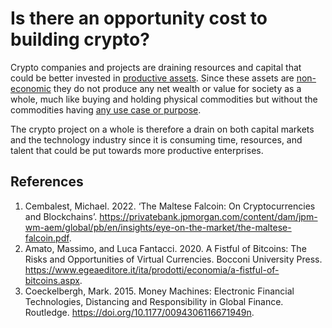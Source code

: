# Is there an opportunity cost to building crypto?

Crypto companies and projects are draining resources and capital that could be better invested in [productive assets](../concepts/productive-asset.md). Since these assets are [non-economic](../concepts/non-economic.md) they do not produce any net wealth or value for society as a whole, much like buying and holding physical commodities but without the commodities having [any use case or purpose](../concepts/ficticious-commodity.md). 

The crypto project on a whole is therefore a drain on both capital markets and the technology industry since it is consuming time, resources, and talent that could be put towards more productive enterprises.

## References
1. Cembalest, Michael. 2022. ‘The Maltese Falcoin: On Cryptocurrencies and Blockchains’. https://privatebank.jpmorgan.com/content/dam/jpm-wm-aem/global/pb/en/insights/eye-on-the-market/the-maltese-falcoin.pdf.
1. Amato, Massimo, and Luca Fantacci. 2020. A Fistful of Bitcoins: The Risks and Opportunities of Virtual Currencies. Bocconi University Press. https://www.egeaeditore.it/ita/prodotti/economia/a-fistful-of-bitcoins.aspx.
1. Coeckelbergh, Mark. 2015. Money Machines: Electronic Financial Technologies, Distancing and Responsibility in Global Finance. Routledge. https://doi.org/10.1177/0094306116671949n.
